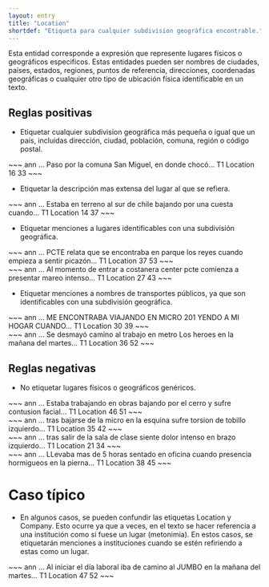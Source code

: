 ```yaml
---
layout: entry
title: "Location"
shortdef: "Etiqueta para cualquier subdivision geográfica encontrable."
---
```


Esta entidad corresponde a expresión que represente lugares físicos o geográficos especificos. Estas entidades pueden ser nombres de ciudades, países, estados, regiones, puntos de referencia, direcciones, coordenadas geográficas o cualquier otro tipo de ubicación física identificable en un texto.


## Reglas positivas

* Etiquetar cualquier subdivision geográfica más pequeña o igual que un país, incluidas dirección, ciudad, población, comuna, región o código postal.

<div class="annotation-correct" markdown="1">
~~~ ann
... Paso por la comuna San Miguel, en donde chocó...
T1 Location 16 33 
~~~
</div>

* Etiquetar la descripción mas extensa del lugar al que se refiera.

<div class="annotation-correct" markdown="1">
~~~ ann
... Estaba en terreno al sur de chile bajando por una cuesta cuando...
T1 Location 14 37 
~~~
</div>

* Etiquetar menciones a lugares identificables con una subdivisión geográfica.

<div class="annotation-correct" markdown="1">
~~~ ann
... PCTE relata que se encontraba en parque los reyes cuando empieza a sentir picazón...
T1 Location 37 53 
~~~
</div>

<div class="annotation-correct" markdown="1">
~~~ ann
... Al momento de entrar a costanera center pcte comienza a presentar mareo intenso...
T1 Location 27 43 
~~~
</div>

* Etiquetar menciones a nombres de transportes públicos, ya que son identificables con una subdivisión geográfica.

<div class="annotation-correct" markdown="1">
~~~ ann
... ME ENCONTRABA VIAJANDO EN MICRO 201 YENDO A MI HOGAR CUANDO...
T1 Location 30 39 
~~~
</div>

<div class="annotation-correct" markdown="1">
~~~ ann
... Se desmayó camino al trabajo en metro Los heroes en la mañana del martes...
T1 Location 36 52 
~~~
</div>


## Reglas negativas

* No etiquetar lugares físicos o geográficos genéricos.

<div class="annotation-incorrect" markdown="1">
~~~ ann
... Estaba trabajando en obras bajando por el cerro y sufre contusion facial...
T1 Location 46 51 
~~~
</div>

<div class="annotation-incorrect" markdown="1">
~~~ ann
... tras bajarse de la micro en la esquina sufre torsion de tobillo izquierdo...
T1 Location 35 42 
~~~
</div>

<div class="annotation-incorrect" markdown="1">
~~~ ann
... tras salir de la sala de clase siente dolor intenso en brazo izquierdo...
T1 Location 21 34 
~~~
</div>

<div class="annotation-incorrect" markdown="1">
~~~ ann
... LLevaba mas de 5 horas sentado en oficina cuando presencia hormigueos en la pierna...
T1 Location 38 45 
~~~
</div>

# Caso típico

* En algunos casos, se pueden confundir las etiquetas Location y Company. Esto ocurre ya que a veces, en el texto se hacer referencia a una institución como si fuese un lugar (metonimia). En estos casos, se etiquetarán menciones a instituciones cuando se estén refiriendo a estas como un lugar.

<div class="annotation-correct" markdown="1">
~~~ ann
... Al iniciar el día laboral iba de camino al JUMBO en la mañana del martes...
T1 Location 47 52 
~~~



